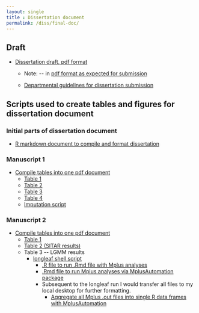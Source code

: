 ```yaml
---
layout: single
title : Dissertation document
permalink: /diss/final-doc/
---
```


## Draft 

* [Dissertation draft, pdf format](../../unc-dissertation-markdown-p2/dissertation.pdf)

    * Note: -- in [pdf format as expected for submission](https://gradschool.unc.edu/academics/thesis-diss/guide/submission.html)
    
    * [Departmental guidelines for dissertation submission](https://sph.unc.edu/files/2017/09/Acad_Policies_Fall_2017.pdf)

## Scripts used to create tables and figures for dissertation document

### Initial parts of dissertation document

* [R markdown document to compile and format dissertation](../../unc-dissertation-markdown-public/dissertation.Rmd)

### Manuscript 1
    
* [Compile tables into one pdf document](../../unc-dissertation-markdown-public/includes/scripts/paper1/tables-ms.Rmd)  
   * [Table 1](../../unc-dissertation-markdown-public/includes/scripts/paper1/table1-rev-ms.Rmd)  
   * [Table 2](../../unc-dissertation-markdown-public/includes/scripts/paper1/table2-mice.Rmd)
   * [Table 3](../../unc-dissertation-markdown-public/includes/scripts/paper1/table2-mice-ht.Rmd)   
   * [Table 4](../../unc-dissertation-markdown-public/includes/scripts/paper1/table2-mice-wfl.Rmd)  
   * [Imputation script](../../unc-dissertation-markdown-public/includes/scripts/paper1/table3-data-handle-weight-impute-rev.Rmd)

### Manuscript 2

* [Compile tables into one pdf document](../../unc-dissertation-markdown-public/includes/scripts/paper2/bch-read-all-bf-pdfversion.Rmd)  
   * [Table 1](../../unc-dissertation-markdown-public/includes/scripts/paper2/table1.Rmd)  
   * [Table 2 (SITAR results)](../../unc-dissertation-markdown-public/includes/scripts/paper2/initial-m2-impute2.Rmd)  
   * Table 3 -- LGMM results  
       * [longleaf shell script](../../unc-dissertation-markdown-public/includes/scripts/paper2/longleaf/compile-mplus/run-files-data.sh)  
         * [.R file to run .Rmd file with Mplus analyses](../../unc-dissertation-markdown-public/includes/scripts/paper2/longleaf/compile-mplus/run-mplus-prep.R)  
         * [.Rmd file to run Mplus analyses via MplusAutomation package](../../unc-dissertation-markdown-public/includes/scripts/paper2/longleaf/compile-mplus/m2-data-scripts-bf.Rmd)  
         * Subsequent to the longleaf run I would transfer all files to my local desktop for further formatting.  
            * [Aggregate all Mplus .out files into single R data frames with MplusAutomation](../../unc-dissertation-markdown-public/includes/scripts/paper2/bch-read-all-bf-pdfversion.Rmd)  
   
   